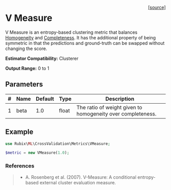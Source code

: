 <span style="float:right;"><a href="https://github.com/RubixML/ML/blob/master/src/CrossValidation/Metrics/VMeasure.php">[source]</a></span>

# V Measure
V Measure is an entropy-based clustering metric that balances [Homogeneity](homogeneity.md) and [Completeness](completeness.md). It has the additional property of being symmetric in that the predictions and ground-truth can be swapped without changing the score.

**Estimator Compatibility:** Clusterer

**Output Range:** 0 to 1

## Parameters
| # | Name | Default | Type | Description |
|---|---|---|---|---|
| 1 | beta | 1.0 | float | The ratio of weight given to homogeneity over completeness. |

## Example
```php
use Rubix\ML\CrossValidation\Metrics\VMeasure;

$metric = new VMeasure(1.0);
```

### References
>- A. Rosenberg et al. (2007). V-Measure: A conditional entropy-based external cluster evaluation measure.